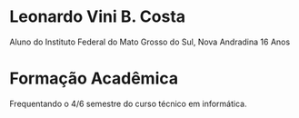 # Leonardo Vini B. Costa
 
Aluno do Instituto Federal do Mato Grosso do Sul, Nova Andradina
16 Anos

# Formação Acadêmica

Frequentando o 4/6 semestre do curso técnico em informática.
